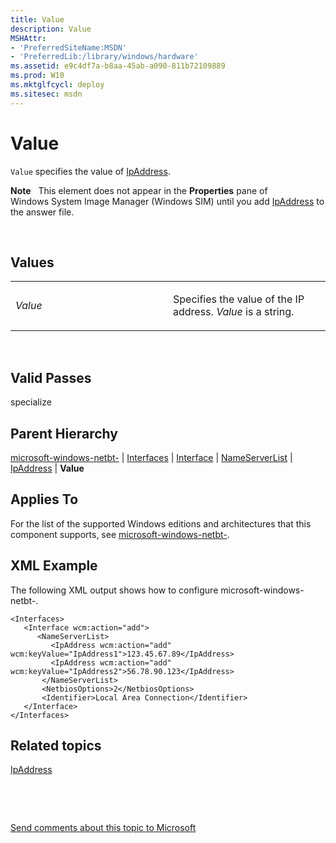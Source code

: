 ```yaml
---
title: Value
description: Value
MSHAttr:
- 'PreferredSiteName:MSDN'
- 'PreferredLib:/library/windows/hardware'
ms.assetid: e9c4df7a-b8aa-45ab-a090-811b72109889
ms.prod: W10
ms.mktglfcycl: deploy
ms.sitesec: msdn
---
```


# Value


`Value` specifies the value of [IpAddress](microsoft-windows-netbt-interfaces-interface-nameserverlist-ipaddress.md).

**Note**  
This element does not appear in the **Properties** pane of Windows System Image Manager (Windows SIM) until you add [IpAddress](microsoft-windows-netbt-interfaces-interface-nameserverlist-ipaddress.md) to the answer file.

 

## Values


<table>
<colgroup>
<col width="50%" />
<col width="50%" />
</colgroup>
<tbody>
<tr class="odd">
<td><p><em>Value</em></p></td>
<td><p>Specifies the value of the IP address. <em>Value</em> is a string.</p></td>
</tr>
</tbody>
</table>

 

## Valid Passes


specialize

## Parent Hierarchy


[microsoft-windows-netbt-](microsoft-windows-netbt.md) | [Interfaces](microsoft-windows-netbt-interfaces.md) | [Interface](microsoft-windows-netbt-interfaces-interface.md) | [NameServerList](microsoft-windows-netbt-interfaces-interface-nameserverlist.md) | [IpAddress](microsoft-windows-netbt-interfaces-interface-nameserverlist-ipaddress.md) | **Value**

## Applies To


For the list of the supported Windows editions and architectures that this component supports, see [microsoft-windows-netbt-](microsoft-windows-netbt--win7-microsoft-windows-netbt.md).

## XML Example


The following XML output shows how to configure microsoft-windows-netbt-.

``` syntax
<Interfaces>
   <Interface wcm:action="add">
      <NameServerList>
         <IpAddress wcm:action="add" wcm:keyValue="IpAddress1">123.45.67.89</IpAddress>
         <IpAddress wcm:action="add" wcm:keyValue="IpAddress2">56.78.90.123</IpAddress>
       </NameServerList>
       <NetbiosOptions>2</NetbiosOptions>
       <Identifier>Local Area Connection</Identifier>
   </Interface>
</Interfaces>
```

## Related topics


[IpAddress](microsoft-windows-netbt-interfaces-interface-nameserverlist-ipaddress.md)

 

 

[Send comments about this topic to Microsoft](mailto:wsddocfb@microsoft.com?subject=Documentation%20feedback%20%5Bp_unattend\p_unattend%5D:%20Value%20%20RELEASE:%20%2810/3/2016%29&body=%0A%0APRIVACY%20STATEMENT%0A%0AWe%20use%20your%20feedback%20to%20improve%20the%20documentation.%20We%20don't%20use%20your%20email%20address%20for%20any%20other%20purpose,%20and%20we'll%20remove%20your%20email%20address%20from%20our%20system%20after%20the%20issue%20that%20you're%20reporting%20is%20fixed.%20While%20we're%20working%20to%20fix%20this%20issue,%20we%20might%20send%20you%20an%20email%20message%20to%20ask%20for%20more%20info.%20Later,%20we%20might%20also%20send%20you%20an%20email%20message%20to%20let%20you%20know%20that%20we've%20addressed%20your%20feedback.%0A%0AFor%20more%20info%20about%20Microsoft's%20privacy%20policy,%20see%20http://privacy.microsoft.com/default.aspx. "Send comments about this topic to Microsoft")





